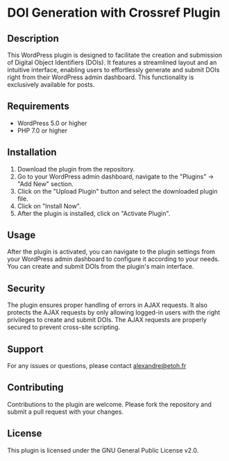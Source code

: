 # DOI Generation with Crossref Plugin

## Description

This WordPress plugin is designed to facilitate the creation and submission of Digital Object Identifiers (DOIs). It features a streamlined layout and an intuitive interface, enabling users to effortlessly generate and submit DOIs right from their WordPress admin dashboard. This functionality is exclusively available for posts.

## Requirements

- WordPress 5.0 or higher
- PHP 7.0 or higher

## Installation

1. Download the plugin from the repository.
2. Go to your WordPress admin dashboard, navigate to the "Plugins" -> "Add New" section.
3. Click on the "Upload Plugin" button and select the downloaded plugin file.
4. Click on "Install Now".
5. After the plugin is installed, click on "Activate Plugin".

## Usage

After the plugin is activated, you can navigate to the plugin settings from your WordPress admin dashboard to configure it according to your needs. You can create and submit DOIs from the plugin's main interface.

## Security

The plugin ensures proper handling of errors in AJAX requests. It also protects the AJAX requests by only allowing logged-in users with the right privileges to create and submit DOIs. The AJAX requests are properly secured to prevent cross-site scripting.

## Support

For any issues or questions, please contact alexandre@etoh.fr

## Contributing

Contributions to the plugin are welcome. Please fork the repository and submit a pull request with your changes.

## License

This plugin is licensed under the GNU General Public License v2.0.
